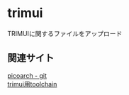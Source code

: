 # trimui
TRIMUIに関するファイルをアップロード

## 関連サイト
[picoarch - git](https://git.crowdedwood.com/picoarch/about/)  
[trimui用toolchain](https://git.crowdedwood.com/trimui-toolchain/about/)
